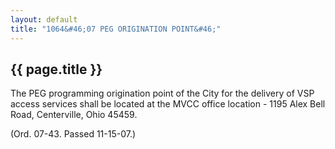```yaml
---
layout: default 
title: "1064&#46;07 PEG ORIGINATION POINT&#46;"
---
```


{{ page.title }}
----------------

The PEG programming origination point of the City for the delivery of
VSP access services shall be located at the MVCC office location - 1195
Alex Bell Road, Centerville, Ohio 45459.

(Ord. 07-43. Passed 11-15-07.)
